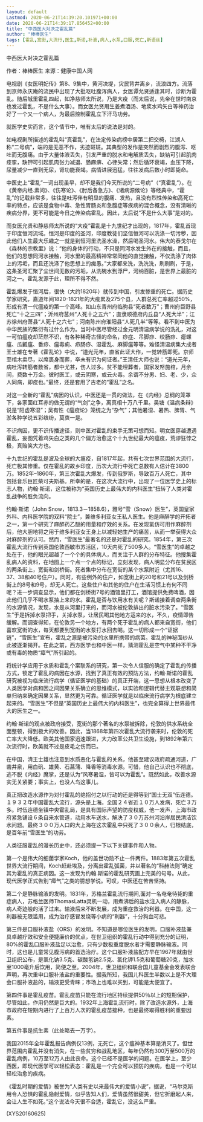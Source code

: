 ```yaml
---
layout: default
Lastmod: 2020-06-21T14:39:20.101971+00:00
date: 2020-06-21T14:39:17.856452+00:00
title: "中西医大对决之霍乱篇"
author: "棒棒医生"
tags: [霍乱,宽街,大流行,医生,斯诺,补液,病人,水泵,口服,死亡,新语丝]
---
```


中西医大对决之霍乱篇

作者：棒棒医生    来源：健康中国人网

电视剧《女医明妃传》第8、9集中，黄河决堤，灾民背井离乡，流浪四方。流落到京师永庆庵的流民中出现了大批呕吐腹泻病人，女医谭允贤适逢其时，诊断为霍乱。随后城里霍乱四起，如净慈师太所说，乃是大疫（而太后说，先帝在世时南京也发过霍乱，不是什么大事）。而女医允贤用生姜煮酒汤、地浆水鸡矢白等神药治好了一个又一个病人，为最后控制霍乱立下汗马功劳。

就医学史实而言，这个情节中，唯有太后的说法是对的。

如电视剧所描述的霍乱叫“真霍乱”，在法定传染病榜中居第二把交椅，江湖人称“二号病”，端的是无恶不作，劣迹斑斑。其典型的发作是突然而剧烈的腹泻、呕吐而无腹痛。由于大量体液丢失，引发严重的脱水和电解质丢失，缺钠可引起肌肉痉挛，缺钾可引起肌肉张力减退、肠麻痹、心律失常；然后循环衰竭，血压下降，尿量减少一直到无尿，肾功能衰竭。病情进展迅猛，往往发病后数小时即毙命。

中医史上“霍乱”一词出现虽早，却不是我们今天所说的“二号病”（“真霍乱”）。在《黄帝内经.素问》、《伤寒论》、《肘后备急方》、《诸病源候论》等经典中，“霍乱”的记载非常多，往往是吐泻伴有明显的腹痛、发热，且没有烈性传染和高死亡率的特点，应该是食物中毒、急性胃肠炎和急腹症等疾病的混合概念，没有清晰的疾病分界，更不可能是今日之传染病霍乱。因此，太后说“不是什么大事”是对的。

而女医允贤和静慈师太所说的“大疫”霍乱是十九世纪才出现的，1817年，霍乱首现于印度恒河流域。恒河是印度的圣河，印度教徒们坚信恒河可以洗涤一切污秽，因此他们人生最大乐趣之一就是到恒河里洗圣水澡，然后喝圣河水。伟大的泰戈尔在《森林的宗教里》说：“他的身体的行动，不只是同河水发生外在的接触，而且，他们的思想同河水接触，河水里的最高精神常常同他的直觉接触，不仅洗涤了肉体上的污垢，而且还洗涤了他思想上的痴愚。”大家都来洗，洗洗洗，刷刷刷，于是，这条圣河汇聚了尘世间无数的污垢，从洗碗水到浮尸，河纳百脏，是世界上最脏的河之一。霍乱发源于此，理所不得不然。

霍乱爆发于恒河后，很快（大约1820年）就传到中国，引发惨重的死亡。据历史学家研究，嘉道年间1820-1821年的大疫累及275个县，人群总死亡率超过50%，形成有清一代瘟疫的第一个高峰。如山东青州府临朐县“死者数万”；曹州府巨野县死亡“十之三四”；沂州府莒州“人死十之五六”；直隶顺德府内丘县“人死大半”；江苏徐州府萧县“人死十之六七”；河南陈州府淮阳县“人死几半”等等。看不到中医为中华民族的繁衍有过什么作为。当时中医尽管经过金元明清温病学说的洗礼，对这一可怕瘟疫却茫然不识，有各种稀奇古怪的命名，痧症、吊脚痧、绞肠痧、瘪螺瘟、瓜瓤瘟、番痧、瘟毒痢、疖肠痧、湿霍乱、麻脚瘟等等。难怪清温病集大成者王士雄在专著《霍乱论》中说，“道光元年，直省此证大作，一觉转筋即死。京师至棺木卖尽，以席裹身而葬，卒未有识为何证者。”王清任大师也说：“道光元年，病吐泻转筋者数省，都中尤甚，伤人过多。贫不能埋葬者，国家发帑施棺，月余间，费数十万金。彼时医工，或云阴寒，或云火毒。余谓不分男、妇、老、少，众人同病，即疫也。”最终，还是套用了古老的“霍乱”之名。

对这一全新的“霍乱”病因的认识，中医还是一贯的做法，在《内经》总纲的笼罩下，各家面红耳赤的做无谓的“气剑”之争，离真相十万八千里。吴塘《温病条辩》说是“阳虚寒湿”；吴有性《瘟疫论》笼统之为“杂气”；其他暑湿、暑热、脾胃、气淤各种学说五彩缤纷，莫衷一是。

不识病因，更不识传播途径，则中医对霍乱的束手无策可想而知。明女医穿越遭遇霍乱，妄图凭着鸡矢白之类的几个偏方治愈这个十九世纪最大的瘟疫，荒谬狂悖之极，真贻笑大方也。

十九世纪的霍乱是波及全球的大瘟疫，自1817年起，共有七次世界范围的大流行，死亡极其惨重。仅在霍乱的故乡印度，历次大流行中死亡总数有人估计在3800万。1852年–1860年，第三次霍乱大爆发，传到俄罗斯，导致百万人死亡，其中包括音乐巨匠柴可夫斯基。所幸的是，在这次大流行中，出现了一位医学史上的标志人物，约翰·斯诺，这位被称为“英国历史上最伟大的内科医生”扭转了人类对霍乱战争的胜负流向。

约翰·斯诺（John Snow，1813.3－1858.6），雅号“雪（Snow）医生”，英国皇家外科、内科医学院的双料“院士”，兼维多利亚女王私人医生。他是麻醉学的开拓者之一，第一个研究了麻醉药乙醚的用量和疗效的关系。在发现氯仿可用作麻醉剂后，他大胆地将之用于维多利亚女王身上以减轻她生产的痛苦，从而一举获得大众对麻醉剂的认可。然而，“雪医生”最著名的还是对霍乱的研究。1854年，第三次霍乱大流行传到英国伦敦西敏市苏活区，10天内死了500多人。“雪医生”的卓越之处在于，他的眼光超越了一个个的具体病人，而关注于人群的分布特征。他搜集霍乱病人的资料，在地图上一个点一个点的标记，立刻发现，病人明显分布在贫民区的两条街上，宽街和剑桥街。死者集中分布在宽街的某个水泵附近（尤其16、37、38和40号住户）。同时，有些例外的住户，如宽街上的20号和21号以及剑桥街上的8号和9号，却无人死亡。这些住户和其他的住户在生活习惯上有何不同呢？进一步调查显示，他们都在剑桥街7号的酒馆里打工，酒馆提供免费啤酒，因此他们几乎不喝水泵抽上来的水。霍乱是否与饮用水有关呢？斯诺接着调查两条街的水源情况，发现，水是从河里打来的，而河水被伦敦排出的脏水污染了。“雪医生”于是拆掉水泵把手，关掉水泵，让居民喝其他地方运来的水，不久，疫情即告缓解。而调查得知，在伦敦另一个地方，有两个死于霍乱的病人都来自宽街，他们喜欢宽街的水，每天都要到宽街的水泵打水回去喝。这一切形成一个“证据链”，“雪医生”宣布，霍乱之源是被污染的水里所携带的病菌。霍乱的神秘面纱从此被逐渐揭开。在此之前，西方医学也和中医一样，猜测霍乱是空气中某种不干净或有毒的物质“瘴气”所引起的。

将统计学应用于水质和霍乱个案联系的研究，第一次令人信服的确定了霍乱的传播方式，锁定了霍乱的病因在水源，找到了真正有效的预防方法，约翰·斯诺的霍乱研究被视为临床流行病学（循证医学的基础）的真正开端，这一思想从根本改变了人类医学对病和因之间因果关系确立的思维模式，以实验和逻辑代替主观联想和简单归纳来确定因果关系，显然更为可靠。循证医学就是以临床流行病学为根底建立起来的。“雪医生”不但是“英国历史上最伟大的内科医生”，也完全算得上世界最伟大的医生之一。

约翰·斯诺的观点被政府接受，宽街的那个著名的水泵被拆除，伦敦的供水系统全面整顿，得到极大的改善。因此，当1868年第四次霍乱大流行袭来时，伦敦的死亡率大大降低。欧美其他国家迅速跟进，大力改革公共卫生设施，到1892年第六次流行时，欧美就不过是皮毛之伤而已。

在中国，清王士雄也注意到水质恶化与霍乱的关系，他甚至建议政府疏通河道，广凿井泉，用白矾、雄黄、石菖蒲、降香等消毒水源。可惜，他自己认识也不彻底，逃不脱《内经》魔掌，还是认为“风寒暑湿，皆可以为霍乱”。既然如此，改善水源实无关紧要；事实上，也没人鸟这事儿。

真正把改造水源作为对付霍乱的绝招付之以行动的还是得等到“国士无双”伍连德。１９３２年中国霍乱大流行，源头是上海。全国２４省近１０万人发病，死亡３万多。时伍连德坐镇中央霍乱局，是具有国际声望的防疫权威，他一发声，上海市政府紧急铺设６条自来水管道，动用水车送水，解决了３０万苏州河沿岸居民清洁饮水问题。最终３００万人口的大上海在这次霍乱中只死了３００余人，归根结底，是百年前“雪医生”的功劳。

人类征服霍乱的漫长历史中，还必须提一下以下关键事件和人物。

第一个是伟大的细菌学家Koch，他的盖世功勋不止一件两件。1883年第五次霍乱世界大流行期间，Koch赶赴埃及，分离出霍乱弧菌，并以著名的“科赫法则”确定其为霍乱的真正病因。这一发现为约翰.斯诺的霍乱研究画上完美的句号。从此，现代医学正式告别“瘴气”之类的臆想学说。可叹，中医还在苦苦坚持。

第二个是静脉输液的发明。1831年，苏格兰霍乱流行期间,面对一名奄奄待毙的重症病人，苏格兰医师ThomasLatta灵机一动，用煮沸后的盐水注入病人的静脉，病人奇迹般的活了过来。输液后来不断发展，成为重症救治的利器。在中国，这一利器被无限滥用，成为治疗感冒发烧等小病的“利器”，十分狗血可悲。

第三件是口服补液盐（ORS）的发明。不知道是哪位医生的发明，口服补液盐兼具卓越疗效和安全便捷廉价的优点，在世卫组织的霍乱行动中得到充分的证明，80%的霍乱口服补液盐足以治愈，只有少数极重度脱水者才需要静脉输液。同时，这也是儿童常见腹泻病的首选治疗。这个口服补液盐配方早在1967年就由世卫组织公布，是氯化钠3.5克、碳酸氢钠2.5克、氯化钾1.5克和葡萄糖20克，加水至1000毫升后饮用，简便之至。2004年，世卫组织和联合国儿童基金会发表联合声明，再次重申口服补液盐的重要性。据我所知，我国儿科医生半数以上是不大理会口服补液盐的，输液更受青睐；市场上也难以买到，可能是太便宜了。

第四件事是霍乱疫苗。霍乱疫苗只能在流行地区持续提供50％以上的短期保护，尽管如此，作用仍然是巨大的。1932年上海霍乱流行时，除了改造水源外，上海市政府在短期内进行了上百万人次的霍乱疫苗接种，也是最终取得胜利的重要因素。

第五件事是抗生素（此处略去一万字）。

我国2015年全年霍乱报告病例仅13例，无死亡，这个瘟神基本算是消灭了。但世界范围内霍乱并没有消失，在一些贫穷和战乱地区，每年仍然有300万至500万的霍乱病例，10万至12万人由此丧命。这个已经不是医学的问题。在医学上，至少西医，即现代医学可以轻松表态：霍乱是一个完全可以预防的疾病，也是一个可以轻松治愈的疾病。

《霍乱时期的爱情》被誉为“人类有史以来最伟大的爱情小说”，据说，“马尔克斯用令人恐惧的霍乱隐射爱情，似乎告知人们，爱情虽然很甜美，但它折磨起人来，会让人生不如死。”这个说法今天很不合适，霍乱它，没这么严重。

(XYS20160625)

